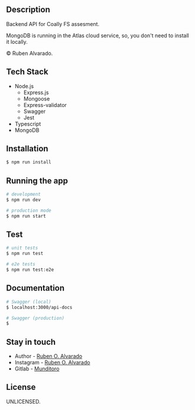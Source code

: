 ## Description

Backend API for Coally FS assesment.

MongoDB is running in the Atlas cloud service, so, you don't need to install it locally.

© Ruben Alvarado.

## Tech Stack
 - Node.js
    - Express.js
    - Mongoose
    - Express-validator
    - Swagger
    - Jest
 - Typescript
 - MongoDB

## Installation

```bash
$ npm run install
```

## Running the app

```bash
# development
$ npm run dev

# production mode
$ npm run start
```

## Test

```bash
# unit tests
$ npm run test

# e2e tests
$ npm run test:e2e
```

## Documentation

```bash
# Swagger (local)
$ localhost:3000/api-docs

```

```bash
# Swagger (production)
$ 

```

## Stay in touch

- Author - [Ruben O. Alvarado](https://github.com/RubenOAlvarado)
- Instagram - [Ruben O. Alvarado](https://www.instagram.com/alvaradorubo/)
- Gitlab - [Munditoro](https://gitlab.com/Munditoro)

## License

UNLICENSED.